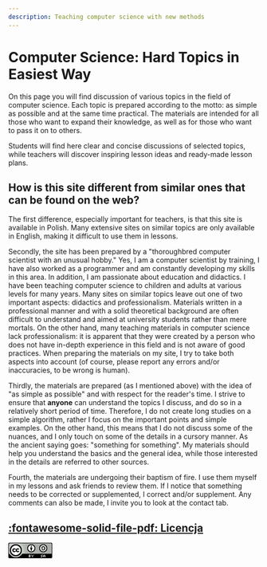 ```yaml
---
description: Teaching computer science with new methods
---
```


# Computer Science: Hard Topics in Easiest Way

On this page you will find discussion of various topics in the field of computer science.
Each topic is prepared according to the motto: as simple as possible and at the same time practical.
The materials are intended for all those who want to expand their knowledge, as well as for those who want to pass it on to others.

Students will find here clear and concise discussions of selected topics, while teachers will discover inspiring lesson ideas and ready-made lesson plans.

## How is this site different from similar ones that can be found on the web?

The first difference, especially important for teachers, is that this site is available in Polish. Many extensive sites on similar topics are only available in English, making it difficult to use them in lessons.

Secondly, the site has been prepared by a "thoroughbred computer scientist with an unusual hobby." Yes, I am a computer scientist by training, I have also worked as a programmer and am constantly developing my skills in this area. In addition, I am passionate about education and didactics. I have been teaching computer science to children and adults at various levels for many years. Many sites on similar topics leave out one of two important aspects: didactics and professionalism. Materials written in a professional manner and with a solid theoretical background are often difficult to understand and aimed at university students rather than mere mortals. On the other hand, many teaching materials in computer science lack professionalism: it is apparent that they were created by a person who does not have in-depth experience in this field and is not aware of good practices. When preparing the materials on my site, I try to take both aspects into account (of course, please report any errors and/or inaccuracies, to be wrong is human).

Thirdly, the materials are prepared (as I mentioned above) with the idea of "as simple as possible" and with respect for the reader's time. I strive to ensure that **anyone** can understand the topics I discuss, and do so in a relatively short period of time. Therefore, I do not create long studies on a simple algorithm, rather I focus on the important points and simple examples. On the other hand, this means that I do not discuss some of the nuances, and I only touch on some of the details in a cursory manner. As the ancient saying goes: "something for something". My materials should help you understand the basics and the general idea, while those interested in the details are referred to other sources.

Fourth, the materials are undergoing their baptism of fire. I use them myself in my lessons and ask friends to review them. If I notice that something needs to be corrected or supplemented, I correct and/or supplement. Any comments can also be made, I invite you to look at the contact tab.

## [:fontawesome-solid-file-pdf: Licencja](./assets/Licencja.pdf)

![Uznanie autorstwa-Na tych samych warunkach 4.0](./assets/88x31.png)
